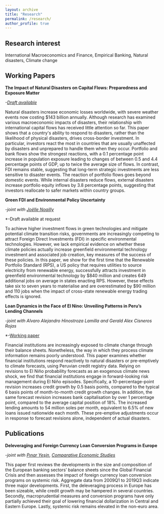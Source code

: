 ```yaml
---
layout: archive
title: "Research"
permalink: /research/
author_profile: true
---
```


## **Research interest**

International Macroeconomics and Finance, Empirical Banking, Natural disasters, Climate change

## **Working Papers**

**The Impact of Natural Disasters on Capital Flows: Preparedness and Exposure Matter**

*-[Draft available](https://vidahazy.github.io/files/Vidahazy_JMP.pdf)*

Natural disasters increase economic losses worldwide, with severe weather events now costing $143 billion annually. Although research has examined various macroeconomic impacts of disasters, their relationship with international capital flows has received little attention so far. This paper shows that a country's ability to respond to disasters, rather than the likelihood of physical disasters, drives cross-border investment. In particular, investors react the most in countries that are usually unaffected by disasters and unprepared to handle them when they occur. Portfolio and bank flows show the strongest reactions, with a 0.1 percentage point increase in population exposure leading to changes of between 0.5 and 4.4 percentage points of GDP, up to twice the average size of flows. In contrast, FDI remains stable, suggesting that long-term strategic investments are less sensitive to disaster events. The reaction of portfolio flows goes beyond domestic events. While internal disasters reduce flows, external disasters increase portfolio equity inflows by 3.8 percentage points, suggesting that investors reallocate to safer markets within country groups.

**Green FDI and Environmental Policy Uncertainty**

*-joint with [Joëlle Noailly](https://www.joellenoailly.com/)*

*-Draft available at request

To achieve higher investment flows in green technologies and mitigate potential climate transition risks,
governments are increasingly competing to attract Foreign Direct Investments (FDI) in specific environmental technologies. However, we lack empirical evidence on whether these climate policies actually increase greenfield environmental technology investment and associated job creation, key measures of the success of these policies. In this paper, we show for the first time that the Renewable Portfolio Standard (RPS), a US policy that requires utilities to source electricity from renewable energy, successfully attracts investment in greenfield environmental technology by $840 million and creates 649 additional jobs on average in states enacting RPS. However, these effects take six to seven years to materialise and are overestimated by $90 million and 110 jobs when the impact of cross-state renewable energy trading effects is ignored.

**Loan Dynamics in the Face of El Nino: Unveiling Patterns in Peru’s Lending Channels**

*-joint with Alvaro Alejandro Hinostroza Lamilla and Gerald Alex Cisneros Rojas*

*-[Working paper](https://www.bcrp.gob.pe/docs/Publicaciones/Documentos-de-Trabajo/2025/documento-de-trabajo-007-2025.pdf)

Financial institutions are increasingly exposed to climate change through their balance sheets. Nonetheless, the way in which they process climate information remains poorly understood. This paper examines whether financial institutions respond reactively to natural disasters or pre-emptively to climate forecasts, using Peruvian credit registry data. Relying on revisions to El Niño probability forecasts as an exogenous climate news shock, we find that financial institutions engage in forward-looking risk management during El Niño episodes. Specifically, a 10-percentage-point revision increases credit growth by 0.5 basis points, compared to the typical 6 basis points of month-to-month credit growth changes. In addition, the same forecast revision increases bank capitalisation by over 1 percentage point, compared to the average capital position of 18%. The increased lending amounts to 54 million soles per month, equivalent to 6.5% of new loans issued nationwide each month. These pre-emptive adjustments occur in response to forecast revisions alone, independent of actual disasters.

## **Publications**

**Deleveraging and Foreign Currency Loan Conversion Programs in Europe**

*-joint with* [*Pınar Yeşin*](https://www.pinaryesin.com/), [*Comparative Economic Studies*](https://link.springer.com/article/10.1057/s41294-020-00116-1)

This paper first reviews the developments in the size and composition of the European banking sectors’ balance sheets since the Global Financial Crisis and then assesses the impact of foreign currency loan conversion programs on systemic risk. Aggregate data from 2009Q1 to 2019Q3 indicate three major developments. First, the deleveraging process in Europe has been sizeable, while credit growth may be hampered in several countries. Secondly, macroprudential measures and conversion programs have only partially achieved their goal of lowering financial dollarization in Central and Eastern Europe. Lastly, systemic risk remains elevated in the non-euro area.
